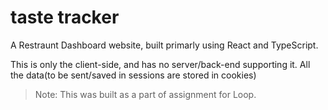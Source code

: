 # taste tracker

A Restraunt Dashboard website, built primarly using React and TypeScript.

This is only the client-side, and has no server/back-end supporting it.
All the data(to be sent/saved in sessions are stored in cookies)

> Note: This was built as a part of assignment for Loop.

